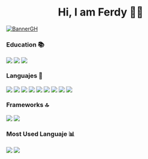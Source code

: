 <h1 align="center">Hi, I am Ferdy 💙👋</h1>
<a href='#' target='_blank'><img src='https://i.postimg.cc/pTLBKNZN/BannerGH.png' border='0' alt='BannerGH'/></a>
<div>
  <h3>Education 📚</h3>
<img align='center' src='https://img.shields.io/badge/Platzi-98CA3F?style=for-the-badge&logo=platzi&logoColor=white'/></a>
<img align='center' src='https://camo.githubusercontent.com/e662694dc0c6af125be10a2652cb4f0140566ec9892e555e02cb29d77a75eeb2/68747470733a2f2f696d672e736869656c64732e696f2f62616467652f44756f6c696e676f2d3538434330323f7374796c653d666f722d7468652d6261646765266c6f676f3d44756f6c696e676f266c6f676f436f6c6f723d7768697465'/></a>
<img align='center' src='https://camo.githubusercontent.com/b10841c7e1a339e8bf38dfcecbc5c270fb66c4ee4b73abacd77f3505148ee481/68747470733a2f2f696d672e736869656c64732e696f2f62616467652f5564656d792d4131303046463f7374796c653d666f722d7468652d6261646765266c6f676f3d5564656d79266c6f676f436f6c6f723d7768697465'/></a>
</div>
<div>
  <h3>Languajes 📌</h3>
  <img align='center' src='https://img.shields.io/badge/Java-ED8B00?style=for-the-badge&logo=openjdk&logoColor=white'/></a>
  <img align='center' src='https://img.shields.io/badge/Dart-0175C2?style=for-the-badge&logo=dart&logoColor=white'/></a>
  <img align='center' src='https://img.shields.io/badge/HTML5-E34F26?style=for-the-badge&logo=html5&logoColor=white'/></a>
  <img align='center' src='https://img.shields.io/badge/CSS3-1572B6?style=for-the-badge&logo=css3&logoColor=white'/></a>
  <img align='center' src='https://img.shields.io/badge/JavaScript-323330?style=for-the-badge&logo=javascript&logoColor=F7DF1E'/></a>
  <img align='center' src='https://img.shields.io/badge/C%23-239120?style=for-the-badge&logo=c-sharp&logoColor=white'/></a>
  <img align='center' src='https://img.shields.io/badge/C%2B%2B-00599C?style=for-the-badge&logo=c%2B%2B&logoColor=white'/></a>
  <img align='center' src='https://img.shields.io/badge/C-00599C?style=for-the-badge&logo=c&logoColor=white'/></a>
  <img align='center' src='https://img.shields.io/badge/json-5E5C5C?style=for-the-badge&logo=json&logoColor=white'/></a>
</div>
<div>
  <h3>Frameworks 🔝</h3>
  <img align='center' src='https://img.shields.io/badge/Flutter-02569B?style=for-the-badge&logo=flutter&logoColor=white'/></a>
  <img align='center' src='https://img.shields.io/badge/.NET-512BD4?style=for-the-badge&logo=dotnet&logoColor=white'/></a>
</div>
<div>
  <h3>Most Used Languaje 📊</h3>
  <img align='center' src='https://github-readme-stats.vercel.app/api/top-langs/?username=FerxhoDev&theme=tokyonight'/></a>
  <img align='center' src='https://github-readme-stats-git-masterrstaa-rickstaa.vercel.app/api?username=FerxhoDev&theme=tokyonight'/></a>
</div>
<!--
**FerxhoDev/FerxhoDev** is a ✨ _special_ ✨ repository because its `README.md` (this file) appears on your GitHub profile.

Here are some ideas to get you started:

- 🔭 I’m currently working on ...
- 🌱 I’m currently learning ...
- 👯 I’m looking to collaborate on ...
- 🤔 I’m looking for help with ...
- 💬 Ask me about ...
- 📫 How to reach me: ...
- 😄 Pronouns: ...
- ⚡ Fun fact: ...
-->
